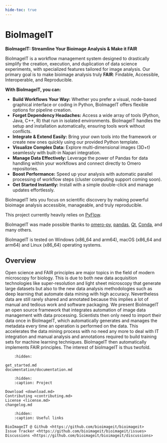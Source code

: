 ```yaml
---
hide-toc: true
---
```


# BioImageIT

<!-- ---


**BioImageIT: Streamline Your Bioimage Analysis & Make it FAIR**

BioImageIT is a powerful yet user-friendly workflow management system specifically designed for bioimage analysis. It radically simplifies creating, running, and reproducing complex data science experiments.

**Core Goal:** Make image analysis **FAIR** (Findable, Accessible, Interoperable, Reproducible).

**Highlights:**
*   **Easy Workflow Building:** Use a visual node-based GUI or Python scripting.
*   **Hassle-Free Tools:** Access numerous tools (Python, Java, C++, R) in isolated environments – no dependency conflicts! Auto-setup included.
*   **Advanced Visualization:** Integrated Napari viewer for complex (3D+t) images & auto-thumbnails.
*   **Robust Data Handling:** Pandas-based data flow, Omero integration.
*   **Performance:** Parallel processing built-in (cluster support coming soon).
*   **Simple Setup:** Install with a double-click.

Focus on your science, not the setup, with BioImageIT!

---


**BioImageIT: Simplifying Complex Bioimage Analysis Workflows**

BioImageIT is a workflow management system designed to drastically simplify the creation, execution, and duplication of data science experiments, with specialized features tailored for image analysis. Our primary goal is to make bioimage analysis truly **FAIR**: Findable, Accessible, Interoperable, and Reproducible.

**Key Features:**

*   **Flexible Workflow Creation:** Choose between an intuitive drag-and-drop nodal programming interface or a powerful Python API to build your analysis pipelines.
*   **Effortless Tool Management:**
    *   Leverage a rich library of processing tools, each isolated in its own environment to prevent dependency conflicts.
    *   Automatic environment creation and dependency installation – transparent for the user.
    *   Easily integrate tools written in Java, C++, R, or Python, or create custom tools using a simple template. (Tool versioning coming soon).
*   **Advanced Image Visualization:** Integrated Napari support allows viewing complex datasets like 3D + time volumes. Enjoy automatic and parallel thumbnail generation for quick previews.
*   **Performance & Scalability:** Workflows run with parallel node processing for speed. (Easy deployment on compute clusters coming soon).
*   **Robust Data Management:**
    *   Utilizes Pandas DataFrames for standardized and powerful data flow management.
    *   Parameterize tools based on data flow or fixed inputs.
    *   Includes an Omero interface for seamless integration with the popular bioimage database.
*   **Simple Installation & Updates:** Get started with a double-click installer and manage versions easily with a dropdown menu.

BioImageIT empowers you to build, run, and share reproducible bioimage analysis workflows with unprecedented ease.

--- -->

<!-- ---

**Unlock Reproducible Bioimage Analysis with BioImageIT**

Struggling with complex setups, dependency nightmares, and reproducing image analysis results? BioImageIT is here to help. It's a dedicated workflow management system that radically simplifies how you create, run, and share your bioimage analysis pipelines, championing the **FAIR** principles (Findable, Accessible, Interoperable, Reproducible).

--- -->

**BioImageIT: Streamline Your Bioimage Analysis & Make it FAIR**


BioImageIT is a workflow management system designed to drastically simplify the creation, execution, and duplication of data science experiments, with specialized features tailored for image analysis. Our primary goal is to make bioimage analysis truly **FAIR**: Findable, Accessible, Interoperable, and Reproducible.

**With BioImageIT, you can:**

*   **Build Workflows Your Way:** Whether you prefer a visual, node-based graphical interface or coding in Python, BioImageIT offers flexible options for pipeline creation.
*   **Forget Dependency Headaches:** Access a wide array of tools (Python, Java, C++, R) that run in isolated environments. BioImageIT handles the setup and installation automatically, ensuring tools work without conflicts.
*   **Integrate & Extend Easily:** Bring your own tools into the framework or create new ones quickly using our provided Python template.
*   **Visualize Complex Data:** Explore multi-dimensional images (3D+t) seamlessly with built-in Napari integration.
*   **Manage Data Effectively:** Leverage the power of Pandas for data handling within your workflows and connect directly to Omero repositories.
*   **Boost Performance:** Speed up your analysis with automatic parallel processing of workflow steps (cluster computing support coming soon).
*   **Get Started Instantly:** Install with a simple double-click and manage updates effortlessly.

BioImageIT lets you focus on scientific discovery by making powerful bioimage analysis accessible, manageable, and truly reproducible.


<!-- ---


BioImageIT is a workflow management system designed to drastically simplify the creation, execution and duplication of data science experiments. It has sepcialized features for image analysis. Goal: Make image analysis FAIR: Findable Accessible Interoperable Reproducible.

Features :

- Interface: 
    - Nodal programming interface: easily create workflows with a simple GUI
    - Python programming interface: easily create workflows with code
- Tools & Environment management: 
    - Plenty of processing tools, each isolated in its own environment, no conflict dependencies, automatic environment creation and dependencies installation, transparent for the user
    - Easily integrate processing tools made in Java, C++, R or Python
    - Easily create custom tools, with the simple python template
    - Tool versionning (comming soon)
- Image visualization: 
    - Napari integration to display advanced imagery like 3D + time volumes
    - Automatic & parallel image thumbnails generation
- Performance: 
    - Nodes are processed in parallel, easy to run on compute clusters (coming soon)
- Data management:
    - Dataframe based data flow: data management is handled by Pandas, standard and powerful
    - Parameterize your tools based on data flow or fixed parameters
    - Omero interface: benefit from the widespread bioimage database
    - FAIR: Findable Accessible Interoperable Reproducible
- Installation and update:
    - Install with a double click, manage your versions with a dropdown



A FAIR data management and image analysis framework. FAIR stands for Findable, Accessible, Interoperable and Reusable.

BioImageIT provides a node programming interface to create processing workflows from Conda packaged tools. Each tool is run in its own conda environment to avoid dependency conflicts. Data is transfered from node to node in the form of [pandas](https://pandas.pydata.org/pandas-docs/stable/reference/api/pandas.DataFrame.attrs.html) DataFrames.

--- -->

This project currently heavily relies on [PyFlow](https://github.com/wonderworks-software/PyFlow).

BioImageIT was made possible thanks to [omero-py](https://github.com/ome/omero-py), [pandas](https://pandas.pydata.org/), [Qt](https://doc.qt.io/), [Conda](https://conda.anaconda.org/), and many others.

BioImageIT is tested on Windows (x86_64 and arm64), macOS (x86_64 and arm64) and Linux (x86_64) operating systems. 

## Overview

Open science and FAIR principles are major topics in the field of modern microscopy for biology. This is due to both new data acquisition technologies like super-resolution and light sheet microscopy that generate large datasets but also to the new data analysis methodologies such as deep learning that automate data mining with high accuracy. Nevertheless data are still rarely shared and annotated because this implies a lot of manual and tedious work and software packaging. We present BioImageIT an open source framework that integrates automation of image data management with data processing. Scientists then only need to import their data once in BioImageIT, which automatically generates and manages the metadata every time an operation is performed on the data. This accelerates the data mining process with no need any more to deal with IT integration and manual analysis and annotations required to build training sets for machine learning techniques. BioImageIT then automatically implements FAIR principles. The interest of bioImageIT is thus twofold. 

```{toctree}
    :hidden:

get_started.md
documentation/documentation.md
```


```{toctree}
    :hidden:
    :caption: Project

Download <download.md>
Contributing <contributing.md>
License <license.md>
changelog.md
```

<!-- Download <get_started.md:#1-download-bioimageit> -->
<!-- support.md -->


```{toctree}
    :hidden:
    :caption: Useful links

BioImageIT @ Github <https://github.com/bioimageit/bioimageit>
Issue Tracker <https://github.com/bioimageit/bioimageit/issues>
Discussions <https://github.com/bioimageit/bioimageit/discussions>
```
